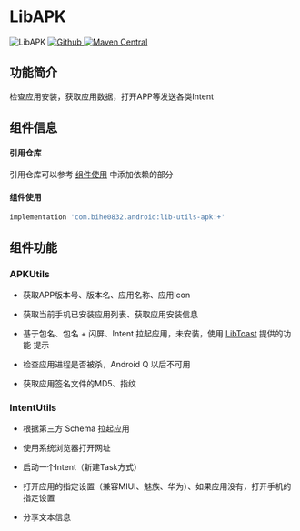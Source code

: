 # LibAPK

![LibAPK](https://img.shields.io/badge/AndroidAppFactory-LibAPK-brightgreen)
[ ![Github](https://img.shields.io/badge/Github-LibAPK-brightgreen?style=social) ](https://github.com/bihe0832/AndroidAppFactory/tree/master/LibAPK)
[ ![Maven Central](https://img.shields.io/maven-central/v/com.bihe0832.android/lib-utils-apk) ](https://search.maven.org/artifact/com.bihe0832.android/lib-utils-apk)


## 功能简介

检查应用安装，获取应用数据，打开APP等发送各类Intent

## 组件信息

#### 引用仓库

引用仓库可以参考 [组件使用](./../start.md) 中添加依赖的部分

#### 组件使用

```groovy
implementation 'com.bihe0832.android:lib-utils-apk:+'
```

## 组件功能

### APKUtils

- 获取APP版本号、版本名、应用名称、应用Icon

- 获取当前手机已安装应用列表、获取应用安装信息

- 基于包名、包名 + 闪屏、Intent 拉起应用，未安装，使用 [LibToast](./../ui/lib-toast.md#toastutils) 提供的功能 提示

- 检查应用进程是否被杀，Android Q 以后不可用

- 获取应用签名文件的MD5、指纹

### IntentUtils

- 根据第三方 Schema 拉起应用 

- 使用系统浏览器打开网址

- 启动一个Intent（新建Task方式）

- 打开应用的指定设置（兼容MIUI、魅族、华为）、如果应用没有，打开手机的指定设置

- 分享文本信息
